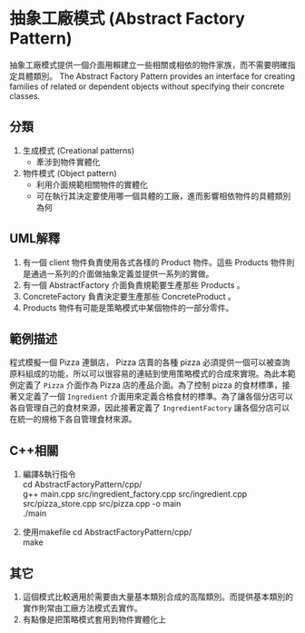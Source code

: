 # 抽象工廠模式 (Abstract Factory Pattern)

抽象工廠模式提供一個介面用賴建立一些相關或相依的物件家族，而不需要明確指定具體類別。
The Abstract Factory Pattern provides an interface for creating families of related or dependent objects without specifying their concrete classes.

## 分類

1. 生成模式 (Creational patterns)
   - 牽涉到物件實體化
1. 物件模式 (Object pattern)
   - 利用介面規範相關物件的實體化
   - 可在執行其決定要使用哪一個具體的工廠，進而影響相依物件的具體類別為何

## UML解釋

1. 有一個 client 物件負責使用各式各樣的 Product 物件。這些 Products 物件則是通過一系列的介面做抽象定義並提供一系列的實做。
2. 有一個 AbstractFactory 介面負責規範要生產那些 Products 。
3. ConcreteFactory 負責決定要生產那些 ConcreteProduct 。
4. Products 物件有可能是策略模式中某個物件的一部分零件。

## 範例描述

程式模擬一個 Pizza 連鎖店， Pizza 店賣的各種 pizza 必須提供一個可以被查詢原料組成的功能，所以可以很容易的連結到使用策略模式的合成來實現。為此本範例定義了 `Pizza` 介面作為 Pizza 店的產品介面。為了控制 pizza 的食材標準，接著又定義了一個 `Ingredient` 介面用來定義合格食材的標準。為了讓各個分店可以各自管理自己的食材來源，因此接著定義了 `IngredientFactory` 讓各個分店可以在統一的規格下各自管理食材來源。

## C++相關

1. 編譯&執行指令  
cd AbstractFactoryPattern/cpp/  
g++ main.cpp src/ingredient_factory.cpp src/ingredient.cpp src/pizza_store.cpp src/pizza.cpp -o main  
./main

2. 使用makefile
cd AbstractFactoryPattern/cpp/  
make

## 其它

1. 這個模式比較適用於需要由大量基本類別合成的高階類別。而提供基本類別的實作則常由工廠方法模式去實作。
1. 有點像是把策略模式套用到物件實體化上
